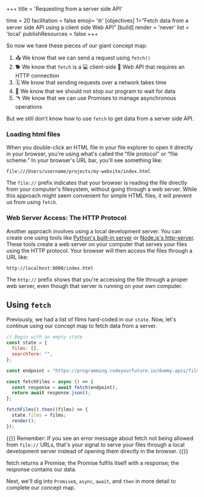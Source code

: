 +++
title = 'Requesting from a server side API'

time = 20
facilitation = false
emoji= '🌐'
[objectives]
1="Fetch data from a server side API using a client side Web API"
[build]
  render = 'never'
  list = 'local'
  publishResources = false
+++

So now we have these pieces of our giant concept map:

1. 📤 We know that we can send a request using `fetch()`
2. 🐕 We know that `fetch` is a 💻 client-side 🧰 Web API that requires an HTTP connection
3. 🗓️ We know that sending requests over a network takes time
4. 🧵 We know that we should not stop our program to wait for data
5. 🪃 We know that we can use Promises to manage asynchronous operations

But we still don’t know how to use `fetch` to get data from a server side API.

### Loading html files

When you double-click an HTML file in your file explorer to open it directly in your browser, you're using what's called the "file protocol" or "file scheme." In your browser's URL bar, you'll see something like:

```
file:///Users/username/projects/my-website/index.html
```

The `file://` prefix indicates that your browser is reading the file directly from your computer's filesystem, without going through a web server. While this approach might seem convenient for simple HTML files, it will prevent us from using `fetch`.

### Web Server Access: The HTTP Protocol

Another approach involves using a local development server. You can create one using tools like [Python's built-in server](https://realpython.com/python-http-server/) or [Node.js's http-server](https://www.npmjs.com/package/http-server). These tools create a web server on your computer that serves your files using the HTTP protocol. Your browser will then access the files through a URL like:

```
http://localhost:8000/index.html
```

The `http://` prefix shows that you're accessing the file through a proper web server, even though that server is running on your own computer.

## Using `fetch`

Previously, we had a list of films hard-coded in our `state`. Now, let's continue using our concept map to fetch data from a server.

```js
// Begin with an empty state
const state = {
  films: [],
  searchTerm: "",
};

const endpoint = "https://programming.codeyourfuture.io/dummy-apis/films.json";

const fetchFilms = async () => {
  const response = await fetch(endpoint);
  return await response.json();
};

fetchFilms().then((films) => {
  state.films = films;
  render();
});
```

{{<note type="remember" title="Serving files locally">}}
Remember: If you see an error message about fetch not being allowed from `file://` URLs, that's your signal to serve your files through a local development server instead of opening them directly in the browser.
{{</note>}}

fetch returns a Promise; the Promise fulfils itself with a response; the response contains our data.

Next, we'll dig into `Promise`s, `async`, `await`, and `then` in more detail to complete our concept map.

